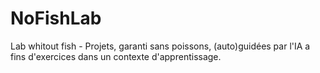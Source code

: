 # NoFishLab
Lab whitout fish - Projets, garanti sans poissons, (auto)guidées par l'IA a fins d'exercices dans un contexte d'apprentissage.
